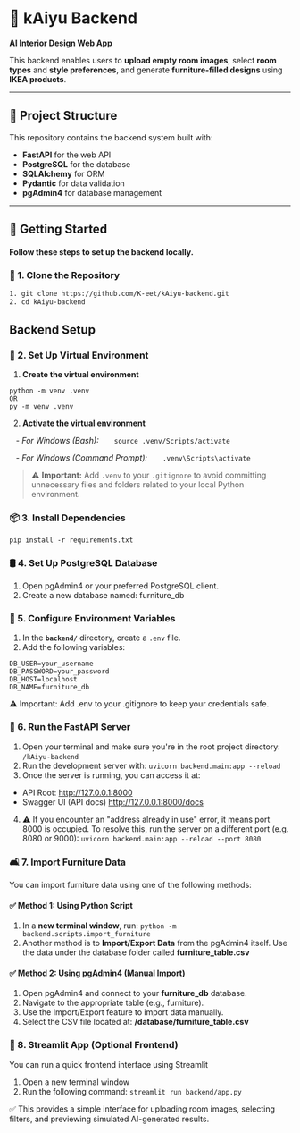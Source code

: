# 🏡 kAiyu Backend

**AI Interior Design Web App**

This backend enables users to **upload empty room images**, select **room types** and **style preferences**, and generate **furniture-filled designs** using **IKEA products**.


---

## 📁 Project Structure

This repository contains the backend system built with:

- **FastAPI** for the web API
- **PostgreSQL** for the database
- **SQLAlchemy** for ORM
- **Pydantic** for data validation
- **pgAdmin4** for database management

---

## 🚀 Getting Started
#### Follow these steps to set up the backend locally.

### 📁 1. Clone the Repository

```bash
1. git clone https://github.com/K-eet/kAiyu-backend.git
2. cd kAiyu-backend
```

## Backend Setup 

### 🐍 2. Set Up Virtual Environment

1. **Create the virtual environment**  
```myvenv
python -m venv .venv 
OR
py -m venv .venv
```
2. **Activate the virtual environment**

   - *For Windows (Bash):*  
     `source .venv/Scripts/activate`

   - *For Windows (Command Prompt):*  
     `.venv\Scripts\activate`

> ⚠️ **Important:** Add `.venv` to your `.gitignore` to avoid committing unnecessary files and folders related to your local Python environment.

### 📦 3. Install Dependencies

`pip install -r requirements.txt`

### 🛢️ 4. Set Up PostgreSQL Database

1. Open pgAdmin4 or your preferred PostgreSQL client.
2. Create a new database named: furniture_db
  
### 🔐 5. Configure Environment Variables

1. In the **`backend/`** directory, create a `.env` file.
2. Add the following variables:

```env
DB_USER=your_username
DB_PASSWORD=your_password
DB_HOST=localhost
DB_NAME=furniture_db
```

⚠️ Important: Add .env to your .gitignore to keep your credentials safe.

### 🚦 6. Run the FastAPI Server

1. Open your terminal and make sure you're in the root project directory:
`/kAiyu-backend`
2. Run the development server with: 
`uvicorn backend.main:app --reload` 
3. Once the server is running, you can access it at:
- API Root: http://127.0.0.1:8000
- Swagger UI (API docs) http://127.0.0.1:8000/docs
4. ⚠️ If you encounter an "address already in use" error, it means port 8000 is occupied. To resolve this, run the server on a different port (e.g. 8080 or 9000):
`uvicorn backend.main:app --reload --port 8080`

### 🛋️ 7. Import Furniture Data

You can import furniture data using one of the following methods:

#### ✅ Method 1: Using Python Script

1. In a **new terminal window**, run:
`python -m backend.scripts.import_furniture`
2. Another method is to **Import/Export Data** from the pgAdmin4 itself. Use the data under the database folder called **furniture_table.csv**

#### ✅ Method 2: Using pgAdmin4 (Manual Import)
1. Open pgAdmin4 and connect to your **furniture_db** database.
2. Navigate to the appropriate table (e.g., furniture).
3. Use the Import/Export feature to import data manually.
4. Select the CSV file located at:
**/database/furniture_table.csv**

### 🎈 8. Streamlit App (Optional Frontend)
You can run a quick frontend interface using Streamlit
1. Open a new terminal window
2. Run the following command: 
`
streamlit run backend/app.py
`

✅ This provides a simple interface for uploading room images, selecting filters, and previewing simulated AI-generated results.
